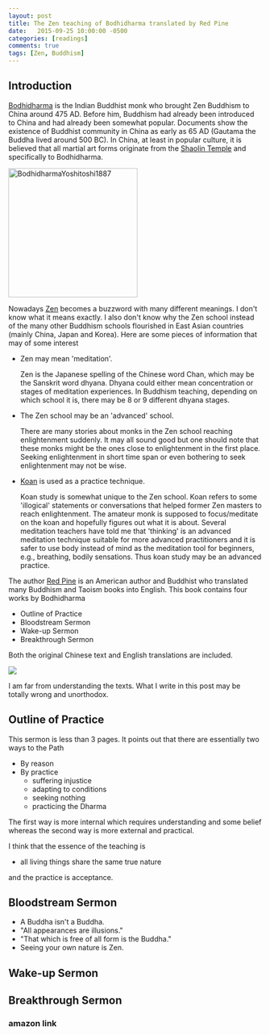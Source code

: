 ```yaml
---
layout: post
title: The Zen teaching of Bodhidharma translated by Red Pine
date:   2015-09-25 10:00:00 -0500
categories: [readings]
comments: true
tags: [Zen, Buddhism]
---
```


## Introduction 

[Bodhidharma](https://en.wikipedia.org/wiki/Bodhidharma) is the Indian Buddhist monk who brought Zen Buddhism to China around 475 AD.
Before him, Buddhism had already been introduced to China and had already been somewhat popular.
Documents show the existence of Buddhist community in China as early as 
65 AD (Gautama the Buddha lived around 500 BC). 
In China, at least in popular culture, it is believed that all martial art forms originate from 
the [Shaolin Temple](https://en.wikipedia.org/wiki/Shaolin_Monastery) and specifically to Bodhidharma.

<a title="Tsukioka Yoshitoshi [Public domain], via Wikimedia Commons" href="https://commons.wikimedia.org/wiki/File%3ABodhidharmaYoshitoshi1887.jpg"><img width="256" alt="BodhidharmaYoshitoshi1887" src="https://upload.wikimedia.org/wikipedia/commons/thumb/a/a2/BodhidharmaYoshitoshi1887.jpg/256px-BodhidharmaYoshitoshi1887.jpg"/></a>

Nowadays [Zen](https://en.wikipedia.org/wiki/Zen) becomes a buzzword with many different meanings.
I don't know what it means exactly. I also don't know why the Zen school instead of the many other Buddhism schools flourished in East Asian countries (mainly China, Japan and Korea).
Here are some pieces of information that may of some interest

* Zen may mean 'meditation'. 

    Zen is the Japanese spelling of the Chinese word Chan, which may be the Sanskrit word dhyana. Dhyana could either mean concentration or stages of meditation experiences. In Buddhism teaching, depending on which school it is, there may be 8 or 9 different dhyana stages.

* The Zen school may be an 'advanced' school.

    There are many stories about monks in the Zen school reaching enlightenment suddenly. It may all sound good but one should note that these monks might be the ones close to enlightenment in the first place.
Seeking enlightenment in short time span or even bothering to seek enlightenment may not be wise.

* [Koan](https://en.wikipedia.org/wiki/Kōan) is used as a practice technique.

    Koan study is somewhat unique to the Zen school. Koan refers to some 'illogical' statements or conversations that helped former Zen masters to reach enlightenment. The amateur monk is supposed to focus/meditate on the koan and hopefully figures out what it is about. Several meditation teachers have told me that 'thinking' is an advanced meditation technique suitable for more advanced practitioners and it is safer to use body instead of mind as the meditation tool for beginners, e.g., breathing, bodily sensations. Thus koan study may be an advanced practice.

The author [Red Pine](https://en.wikipedia.org/wiki/Red_Pine_(author)) is
an American author and Buddhist who translated many Buddhism and Taoism books into English.
This book contains four works by Bodhidharma

* Outline of Practice
* Bloodstream Sermon
* Wake-up Sermon
* Breakthrough Sermon

Both the original Chinese text and English translations are included.

<a href="https://www.amazon.com/gp/product/0865473994/ref=as_li_tl?ie=UTF8&camp=1789&creative=9325&creativeASIN=0865473994&linkCode={{linkCode}}&tag=nosarthur2016-20&linkId={{link_id}}" target="_blank"><img border="0" src="//ws-na.amazon-adsystem.com/widgets/q?_encoding=UTF8&MarketPlace=US&ASIN=0865473994&ServiceVersion=20070822&ID=AsinImage&WS=1&Format=_SL250_&tag=nosarthur2016-20" ></a><img src="//ir-na.amazon-adsystem.com/e/ir?t=nosarthur2016-20&l=am2&o=1&a=0865473994" width="1" height="1" border="0" alt="" style="border:none !important; margin:0px !important;" />

I am far from understanding the texts. 
What I write in this post may be totally wrong and unorthodox. 

## Outline of Practice

This sermon is less than 3 pages. It points out that there are essentially two ways to the Path

* By reason
* By practice
    * suffering injustice 
    * adapting to conditions
    * seeking nothing
    * practicing the Dharma

The first way is more internal which requires understanding and some belief
whereas the second way is more external and practical. 

I think that the essence of the teaching is 

* all living things share the same true nature

and the practice is acceptance. 

## Bloodstream Sermon

* A Buddha isn't a Buddha.
* "All appearances are illusions."
* "That which is free of all form is the Buddha."
* Seeing your own nature is Zen.

## Wake-up Sermon

## Breakthrough Sermon


### amazon link

